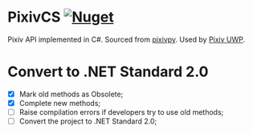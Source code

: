 # PixivCS [![Nuget](https://img.shields.io/nuget/v/PixivCS.svg?style=flat-square)](https://www.nuget.org/packages/PixivCS)

Pixiv API implemented in C#. Sourced from [pixivpy](https://github.com/upbit/pixivpy). Used by [Pixiv UWP](https://github.com/tobiichiamane/pixivfs-uwp).

# Convert to .NET Standard 2.0

- [x] Mark old methods as Obsolete;
- [x] Complete new methods;
- [ ] Raise compilation errors if developers try to use old methods;
- [ ] Convert the project to .NET Standard 2.0;